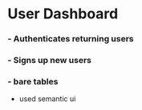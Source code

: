 # User Dashboard
### - Authenticates returning users
### - Signs up new users
### - bare tables


* used semantic ui
